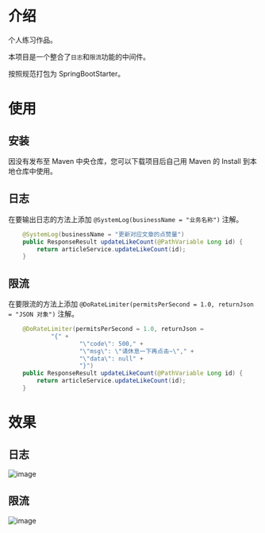 # 介绍

个人练习作品。

本项目是一个整合了`日志`和`限流`功能的中间件。

按照规范打包为 SpringBootStarter。

# 使用

## 安装

因没有发布至 Maven 中央仓库，您可以下载项目后自己用 Maven 的 Install 到本地仓库中使用。

## 日志

在要输出日志的方法上添加 `@SystemLog(businessName = "业务名称")` 注解。

```java
    @SystemLog(businessName = "更新对应文章的点赞量")
    public ResponseResult updateLikeCount(@PathVariable Long id) {
        return articleService.updateLikeCount(id);
    }
```

## 限流

在要限流的方法上添加 `@DoRateLimiter(permitsPerSecond = 1.0, returnJson = "JSON 对象")` 注解。

```java
    @DoRateLimiter(permitsPerSecond = 1.0, returnJson =
            "{" +
                    "\"code\": 500," +
                    "\"msg\": \"请休息一下再点击~\"," +
                    "\"data\": null" +
                    "}")
    public ResponseResult updateLikeCount(@PathVariable Long id) {
        return articleService.updateLikeCount(id);
    }
```

# 效果

## 日志

![image](https://github.com/CreatorMC/FunnelLog/assets/103886337/8405237d-173c-4e8a-8316-50c668e5c132)

## 限流

![image](https://github.com/CreatorMC/FunnelLog/assets/103886337/3dc742dc-4d32-4de8-9f53-acf6e90bb9e5)
